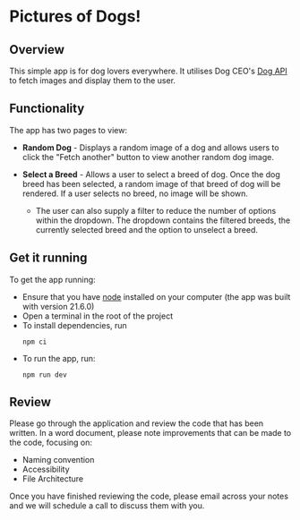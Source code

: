 # Pictures of Dogs!

## Overview

This simple app is for dog lovers everywhere. It utilises Dog CEO's [Dog API](https://dog.ceo/dog-api/) to fetch images and display them to the user.

## Functionality

The app has two pages to view:

- **Random Dog** - Displays a random image of a dog and allows users to click the "Fetch another" button to view another random dog image.
- **Select a Breed** - Allows a user to select a breed of dog. Once the dog breed has been selected, a random image of that breed of dog will be rendered. If a user selects no breed, no image will be shown.

  - The user can also supply a filter to reduce the number of options within the dropdown. The dropdown contains the filtered breeds, the currently selected breed and the option to unselect a breed.

## Get it running

To get the app running:

- Ensure that you have [node](https://nodejs.org/en) installed on your computer (the app was built with version 21.6.0)
- Open a terminal in the root of the project
- To install dependencies, run
  ```
  npm ci
  ```
- To run the app, run:
  ```
  npm run dev
  ```

## Review

Please go through the application and review the code that has been written. In a word document, please note improvements that can be made to the code, focusing on:

- Naming convention
- Accessibility
- File Architecture

Once you have finished reviewing the code, please email across your notes and we will schedule a call to discuss them with you.
